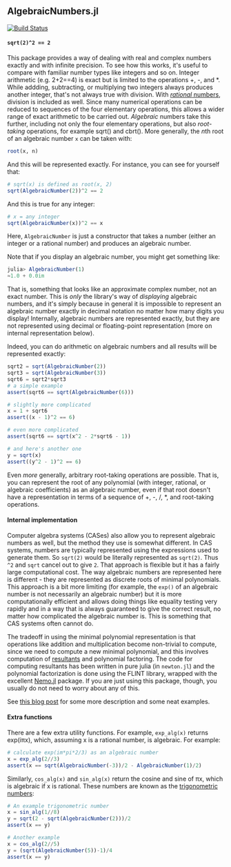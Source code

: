 AlgebraicNumbers.jl
------

[![Build Status](https://travis-ci.org/anj1/AlgebraicNumbers.jl.svg?branch=master)](https://travis-ci.org/anj1/AlgebraicNumbers.jl)

#### `sqrt(2)^2 == 2`

This package provides a way of dealing with real and complex numbers exactly and with infinite precision. To see how this works, it's useful to compare with familiar number types like integers and so on. Integer arithmetic (e.g. 2+2==4) is exact but is limited to the operations +, -, and \*. While addding, subtracting, or multiplying two integers always produces another integer, that's not always true with division. With [*rational* numbers](http://docs.julialang.org/en/release-0.4/manual/complex-and-rational-numbers/#rational-numbers), division is included as well. Since many numerical operations can be reduced to sequences of the four elementary operations, this allows a wider range of exact arithmetic to be carried out. *Algebraic* numbers take this further, including not only the four elementary operations, but also *root-taking* operations, for example sqrt() and cbrt(). More generally, the *n*th root of an algebraic number `x` can be taken with:

```julia
root(x, n)
```

And this will be represented exactly. For instance, you can see for yourself that:

```julia
# sqrt(x) is defined as root(x, 2)
sqrt(AlgebraicNumber(2))^2 == 2
```

And this is true for any integer:
```julia
# x = any integer
sqrt(AlgebraicNumber(x))^2 == x
```

Here, `AlgebraicNumber` is just a constructor that takes a number (either an integer or a rational number) and produces an algebraic number.

Note that if you display an algebraic number, you might get something like:
```julia
julia> AlgebraicNumber(1)
≈1.0 + 0.0im
```

That is, something that looks like an approximate complex number, not an exact number. This is *only* the library's way of *displaying* algebraic numbers, and it's simply because in general it is impossible to represent an algebraic number exactly in decimal notation no matter how many digits you display! Internally, algebraic numbers are represented exactly, but they are not represented using decimal or floating-point representation (more on internal representation below).

Indeed, you can do arithmetic on algebraic numbers and all results will be represented exactly:

```julia
sqrt2 = sqrt(AlgebraicNumber(2))
sqrt3 = sqrt(AlgebraicNumber(3))
sqrt6 = sqrt2*sqrt3
# a simple example
assert(sqrt6 == sqrt(AlgebraicNumber(6)))

# slightly more complicated
x = 1 + sqrt6
assert((x - 1)^2 == 6)

# even more complicated
assert(sqrt6 == sqrt(x^2 - 2*sqrt6 - 1))

# and here's another one
y = sqrt(x)
assert((y^2 - 1)^2 == 6)
```

Even *more* generally, arbitrary root-taking operations are possible. That is, you can represent the root of any polynomial (with integer, rational, or algebraic coefficients) as an algebraic number, even if that root doesn't have a representation in terms of a sequence of +, -, /, *, and root-taking operations.

#### Internal implementation

Computer algebra systems (CASes) also allow you to represent algebraic numbers as well, but the method they use is somewhat different. In CAS systems, numbers are typically represented using the expressions used to generate them. So `sqrt(2)` would be literally represented as `sqrt(2)`. Thus `^2` and `sqrt` cancel out to give `2`. That approach is flexible but it has a fairly large computational cost. The way algebraic numbers are represented here is different - they are represented as discrete roots of minimal polynomials. This approach is a bit more limiting (for example, the `exp()` of an algebraic number is not necessarily an algebraic number) but it is more computationally efficient and allows doing things like equality testing very rapidly and in a way that is always guaranteed to give the correct result, no matter how complicated the algebraic number is. This is something that CAS systems often cannot do.

The tradeoff in using the minimal polynomial representation is that operations like addition and multiplication become non-trivial to compute, since we need to compute a new minimal polynomial, and this involves computation of [resultants](http://specfun.inria.fr/bostan/publications/BoFlSaSc06.pdf) and polynomial factoring. The code for computing resultants has been written in pure julia (in `newton.jl`) and the polynomial factorization is done using the FLINT library, wrapped with the excellent [Nemo.jl](https://github.com/wbhart/Nemo.jl) package. If you are just using this package, though, you usually do not need to worry about any of this.

See [this blog post](https://pseudoprofound.wordpress.com/2016/07/09/some-fun-with-algebraic-numbers/) for some more description and some neat examples.

#### Extra functions

There are a few extra utility functions. For example, `exp_alg(x)` returns exp(iπx), which, assuming x is a rational number, is algebraic. For example:

```julia
# calculate exp(im*pi*2/3) as an algebraic number
x = exp_alg(2//3)
assert(x == sqrt(AlgebraicNumber(-3))/2 - AlgebraicNumber(1)/2)
```

Similarly, `cos_alg(x)` and `sin_alg(x)` return the cosine and sine of πx, which is algebraic if x is rational. These numbers are known as the [trigonometric](https://en.wikipedia.org/wiki/Trigonometric_number) [numbers](https://en.wikipedia.org/wiki/Trigonometric_constants_expressed_in_real_radicals#2.25.C2.B0:_regular_octacontagon_.2880-sided_polygon.29):

```julia
# An example trigonometric number
x = sin_alg(1//8)
y = sqrt(2 - sqrt(AlgebraicNumber(2)))/2
assert(x == y)

# Another example
x = cos_alg(2//5)
y = (sqrt(AlgebraicNumber(5))-1)/4
assert(x == y)
```
